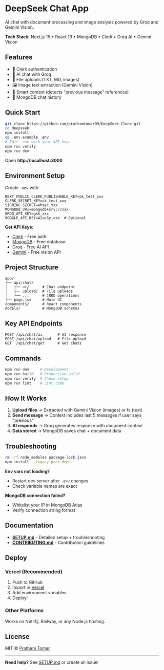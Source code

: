 # DeepSeek Chat App

AI chat with document processing and image analysis powered by Groq and Gemini Vision.

**Tech Stack:** Next.js 15 • React 19 • MongoDB • Clerk • Groq AI • Gemini Vision

## Features

- 🔐 Clerk authentication
- 💬 AI chat with Groq
- 📁 File uploads (TXT, MD, images)
- 🖼️ Image text extraction (Gemini Vision)
- 🔗 Smart context (detects "previous message" references)
- 💾 MongoDB chat history

## Quick Start

```bash
git clone https://github.com/prathamtomar99/DeepSeek-Clone.git
cd deepseek
npm install
cp .env.example .env
# Edit .env with your API keys
npm run verify
npm run dev
```

Open **http://localhost:3000**

## Environment Setup

Create `.env` with:

```env
NEXT_PUBLIC_CLERK_PUBLISHABLE_KEY=pk_test_xxx
CLERK_SECRET_KEY=sk_test_xxx  
SIGNING_SECRET=whsec_xxx
MONGODB_URI=mongodb+srv://xxx
GROQ_API_KEY=gsk_xxx
GOOGLE_API_KEY=AIzaSy_xxx  # Optional
```

**Get API Keys:**
- [Clerk](https://clerk.com) - Free auth
- [MongoDB](https://mongodb.com/atlas) - Free database  
- [Groq](https://console.groq.com) - Free AI API
- [Gemini](https://aistudio.google.com/app/apikey) - Free vision API

## Project Structure

```
app/
├── api/chat/
│   ├── ai/      # Chat endpoint
│   ├── upload/  # File uploads
│   └── ...      # CRUD operations
├── page.jsx     # Main UI
components/      # React components
models/          # MongoDB schemas
```

## Key API Endpoints

```
POST /api/chat/ai       # AI response
POST /api/chat/upload   # File upload
GET  /api/chat/get      # Get chats
```

## Commands

```bash
npm run dev     # Development
npm run build   # Production build
npm run verify  # Check setup
npm run lint    # Lint code
```

## How It Works

1. **Upload files** → Extracted with Gemini Vision (images) or fs (text)
2. **Send message** → Context includes last 5 messages if user says "previous"
3. **AI responds** → Groq generates response with document context
4. **Data stored** → MongoDB saves chat + document data

## Troubleshooting

```bash
rm -rf node_modules package-lock.json
npm install --legacy-peer-deps
```

**Env vars not loading?**
- Restart dev server after `.env` changes
- Check variable names are exact

**MongoDB connection failed?**
- Whitelist your IP in MongoDB Atlas
- Verify connection string format

## Documentation

- **[SETUP.md](SETUP.md)** - Detailed setup + troubleshooting
- **[CONTRIBUTING.md](CONTRIBUTING.md)** - Contribution guidelines

## Deploy

### Vercel (Recommended)
1. Push to GitHub
2. Import in [Vercel](https://vercel.com)
3. Add environment variables
4. Deploy!

### Other Platforms
Works on Netlify, Railway, or any Node.js hosting.

## License

MIT © [Pratham Tomar](https://github.com/prathamtomar99)

---

**Need help?** See [SETUP.md](SETUP.md) or create an issue!
